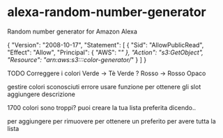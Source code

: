 # alexa-random-number-generator
Random number generator for Amazon Alexa

{
    "Version": "2008-10-17",
    "Statement": [
        {
            "Sid": "AllowPublicRead",
            "Effect": "Allow",
            "Principal": {
                "AWS": "*"
            },
            "Action": "s3:GetObject",
            "Resource": "arn:aws:s3:::color-generator/*"
        }
    ]
}


TODO
Correggere i colori
Verde -> Tè Verde ?
Rosso -> Rosso Opaco

gestire colori sconosciuti errore
usare funzione per ottenere gli slot
aggiungere descrizione




1700 colori sono troppi? puoi creare la tua lista preferita dicendo..

per aggiungere
per rimuovere
per ottenere un preferito
per avere tutta la lista
